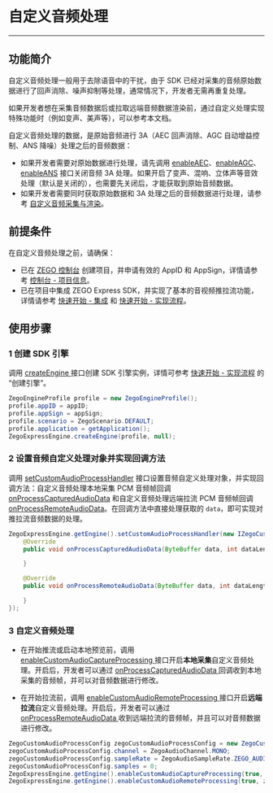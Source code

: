 # 自定义音频处理

---

## 功能简介

自定义音频处理一般用于去除语音中的干扰，由于 SDK 已经对采集的音频原始数据进行了回声消除、噪声抑制等处理，通常情况下，开发者无需再重复处理。

如果开发者想在采集音频数据后或拉取远端音频数据渲染前，通过自定义处理实现特殊功能时（例如变声、美声等），可以参考本文档。

<Note title="说明">

自定义音频处理的数据，是原始音频进行 3A（AEC 回声消除、AGC 自动增益控制、ANS 降噪）处理之后的音频数据：

- 如果开发者需要对原始数据进行处理，请先调用 [enableAEC](https://doc-zh.zego.im/article/api?doc=Express_Video_SDK_API~java_android~class~ZegoExpressEngine#enable-aec)、[enableAGC](https://doc-zh.zego.im/article/api?doc=Express_Video_SDK_API~java_android~class~ZegoExpressEngine#enable-agc)、[enableANS](https://doc-zh.zego.im/article/api?doc=Express_Video_SDK_API~java_android~class~ZegoExpressEngine#enable-ans) 接口关闭音频 3A 处理。如果开启了变声、混响、立体声等音效处理（默认是关闭的），也需要先关闭后，才能获取到原始音频数据。
- 如果开发者需要同时获取原始数据和 3A 处理之后的音频数据进行处理，请参考 [自定义音频采集与渲染](https://doc-zh.zego.im/article/4294)。
</Note>

## 前提条件

在自定义音频处理之前，请确保：

- 已在 [ZEGO 控制台](https://console.zego.im) 创建项目，并申请有效的 AppID 和 AppSign，详情请参考 [控制台 - 项目信息](/console/project-info)。
- 已在项目中集成 ZEGO Express SDK，并实现了基本的音视频推拉流功能，详情请参考 [快速开始 - 集成](https://doc-zh.zego.im/article/195) 和 [快速开始 - 实现流程](https://doc-zh.zego.im/article/7627)。



## 使用步骤

### 1 创建 SDK 引擎

调用 [createEngine ](https://doc-zh.zego.im/article/api?doc=Express_Video_SDK_API~Java~class~im-zego-zegoexpress-zego-express-engine#create-engine) 接口创建 SDK 引擎实例，详情可参考 [快速开始 - 实现流程](https://doc-zh.zego.im/article/7627#CreateEngine) 的 “创建引擎”。

```java
ZegoEngineProfile profile = new ZegoEngineProfile();
profile.appID = appID;
profile.appSign = appSign;
profile.scenario = ZegoScenario.DEFAULT;
profile.application = getApplication();
ZegoExpressEngine.createEngine(profile, null);
```

### 2 设置音频自定义处理对象并实现回调方法

调用 [setCustomAudioProcessHandler](https://doc-zh.zego.im/article/api?doc=Express_Video_SDK_API~Java~class~im-zego-zegoexpress-zego-express-engine#set-custom-audio-process-handler) 接口设置音频自定义处理对象，并实现回调方法：自定义音频处理本地采集 PCM 音频帧回调 [onProcessCapturedAudioData](https://doc-zh.zego.im/article/api?doc=Express_Video_SDK_API~java_android~class~IZegoCustomAudioProcessHandler#on-process-captured-audio-data) 和自定义音频处理远端拉流 PCM 音频帧回调 [onProcessRemoteAudioData](https://doc-zh.zego.im/article/api?doc=Express_Video_SDK_API~java_android~class~IZegoCustomAudioProcessHandler#on-process-remote-audio-data)。在回调方法中直接处理获取的 `data`，即可实现对推拉流音频数据的处理。


```java
ZegoExpressEngine.getEngine().setCustomAudioProcessHandler(new IZegoCustomAudioProcessHandler() {
    @Override
    public void onProcessCapturedAudioData(ByteBuffer data, int dataLength, ZegoAudioFrameParam param, double timestamp) {

    }

    @Override
    public void onProcessRemoteAudioData(ByteBuffer data, int dataLength, ZegoAudioFrameParam param, String streamID, double timestamp) {

    }
});
```


### 3 自定义音频处理

- 在开始推流或启动本地预览前，调用 [enableCustomAudioCaptureProcessing ](https://doc-zh.zego.im/article/api?doc=Express_Video_SDK_API~Java~class~im-zego-zegoexpress-zego-express-engine#enable-custom-audio-capture-processing) 接口开启**本地采集**自定义音频处理。开启后，开发者可以通过 [onProcessCapturedAudioData ](https://doc-zh.zego.im/article/api?doc=Express_Video_SDK_API~java_android~class~IZegoCustomAudioProcessHandler#on-process-captured-audio-data) 回调收到本地采集的音频帧，并可以对音频数据进行修改。

- 在开始拉流前，调用 [enableCustomAudioRemoteProcessing ](https://doc-zh.zego.im/article/api?doc=Express_Video_SDK_API~Java~class~im-zego-zegoexpress-zego-express-engine#enable-custom-audio-remote-processing) 接口开启**远端拉流**自定义音频处理。开启后，开发者可以通过 [onProcessRemoteAudioData ](https://doc-zh.zego.im/article/api?doc=Express_Video_SDK_API~Java~class~im-zego-zegoexpress-callback-i-zego-custom-audio-process-handler#on-process-remote-audio-data) 收到远端拉流的音频帧，并且可以对音频数据进行修改。

```java
ZegoCustomAudioProcessConfig zegoCustomAudioProcessConfig = new ZegoCustomAudioProcessConfig();
zegoCustomAudioProcessConfig.channel = ZegoAudioChannel.MONO;
zegoCustomAudioProcessConfig.sampleRate = ZegoAudioSampleRate.ZEGO_AUDIO_SAMPLE_RATE_16K;
zegoCustomAudioProcessConfig.samples = 0;
ZegoExpressEngine.getEngine().enableCustomAudioCaptureProcessing(true, zegoCustomAudioProcessConfig);
ZegoExpressEngine.getEngine().enableCustomAudioRemoteProcessing(true, zegoCustomAudioProcessConfig);
```
